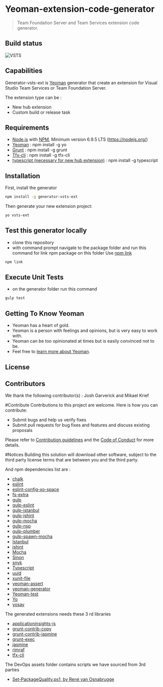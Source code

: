 ﻿# Yeoman-extension-code-generator
>  Team Foundation Server and Team Services extension code generator.

## Build status
![VSTS](https://almrangers.visualstudio.com/_apis/public/build/definitions/7f3cfb9a-d1cb-4e66-9d36-1af87b906fe9/137/badge)

## Capabilities
Generator-vsts-ext is [Yeoman](http://yeoman.io/) generator that create an extension for Visual Studio Team Services or Team Foundation Server.

The extension type can be :
- New hub extension
- Custom build or release task

## Requirements
- [Node.js](http://nodejs.org/) with [NPM](https://www.npmjs.com/), Minimum version 6.9.5 LTS (https://nodejs.org/)
- [Yeoman](http://yeoman.io/) : npm install -g yo
- [Grunt](https://www.npmjs.com/package/grunt) : npm install -g grunt
- [Tfx-cli](https://www.npmjs.com/package/tfx-cli) : npm install -g tfx-cli
- [typescript (necessary for new hub extension)](https://www.npmjs.com/package/typescript) : npm install -g typescript

## Installation
First, install the generator

```bash
npm install -g generator-vsts-ext
```

Then generate your new extension project:

```bash
yo vsts-ext
```

## Test this generator locally
- clone this repository
- with command prompt navigate to the package folder and run this command for link npm package on this folder
Use [npm link](https://docs.npmjs.com/cli/link)

```bash
npm link
```

## Execute Unit Tests
- on the generator folder run this command

```bash
gulp test
```

## Getting To Know Yeoman
 * Yeoman has a heart of gold.
 * Yeoman is a person with feelings and opinions, but is very easy to work with.
 * Yeoman can be too opinionated at times but is easily convinced not to be.
 * Feel free to [learn more about Yeoman](http://yeoman.io/).

## License

## Contributors
We thank the following contributor(s) : Josh Garverick and Mikael Krief

#Contribute
Contributions to this project are welcome. Here is how you can contribute:  

- Submit bugs and help us verify fixes  
- Submit pull requests for bug fixes and features and discuss existing proposals   

Please refer to [Contribution guidelines](.github/CONTRIBUTING.md) and the [Code of Conduct](.github/COC.md) for more details.

#Notices
Building this solution will download other software, subject to the third party license terms that are between you and the third party.

And npm dependencies list are :

- [chalk](https://www.npmjs.com/package/chalk)
- [eslint](https://www.npmjs.com/package/eslint)
- [eslint-config-xo-space](https://www.npmjs.com/package/eslint-config-xo-space)
- [fs-extra](https://www.npmjs.com/package/fs-extra)
- [gulp](https://www.npmjs.com/package/gulp)
- [gulp-eslint](https://www.npmjs.com/package/gulp-eslint)
- [gulp-istanbul](https://www.npmjs.com/package/gulp-istanbul)
- [gulp-jshint](https://www.npmjs.com/package/gulp-jshint)
- [gulp-mocha](https://www.npmjs.com/package/gulp-mocha)
- [gulp-nsp](https://www.npmjs.com/package/gulp-nsp)
- [gulp-plumber](https://www.npmjs.com/package/gulp-plumber)
- [gulp-spawn-mocha](https://www.npmjs.com/package/gulp-spawn-mocha)
- [Istanbul](https://www.npmjs.com/package/istanbul)
- [jshint](https://www.npmjs.com/package/jshint)
- [Mocha](https://www.npmjs.com/package/mocha)
- [Sinon](https://www.npmjs.com/package/sinon)
- [snyk](https://www.npmjs.com/package/snyk)
- [Typescript](https://www.npmjs.com/package/typescript)
- [uuid](https://www.npmjs.com/package/uuid)
- [xunit-file](https://www.npmjs.com/package/xunit-file)
- [yeoman-assert](https://www.npmjs.com/package/yeoman-assert)
- [yeoman-generator](https://www.npmjs.com/package/yeoman-generator)
- [Yeoman-test](https://www.npmjs.com/package/yeoman-test)
- [Yo](https://www.npmjs.com/package/yo)
- [yosay](https://www.npmjs.com/package/yosay)

The generated extensions needs these 3 rd libraries

- [applicationinsights-js](https://www.npmjs.com/package/applicationinsights-js)
- [grunt-contrib-copy](https://www.npmjs.com/package/grunt-contrib-copy)
- [grunt-contrib-jasmine](https://www.npmjs.com/package/grunt-contrib-jasmine)
- [grunt-exec](https://www.npmjs.com/package/grunt-exec)
- [jasmine](https://www.npmjs.com/package/jasmine)
- [rimraf](https://www.npmjs.com/package/rimraf)
- [tfx-cli](https://www.npmjs.com/package/tfx-cli)

The DevOps assets folder contains scripts we have sourced from 3rd parties

- [Set-PackageQuality.ps1, by René van Osnabrugge](https://roadtoalm.com/2017/01/16/programmatically-promote-your-package-quality-with-release-views-in-vsts/)